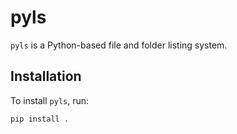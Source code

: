 # pyls

`pyls` is a Python-based file and folder listing system.

## Installation

To install `pyls`, run:

```bash
pip install .
